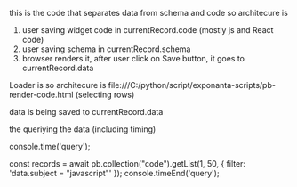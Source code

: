 this is the code that separates data from schema and code
so architecure is 
1) user saving widget code in currentRecord.code (mostly js and React code)
2) user saving schema in currentRecord.schema
3) browser renders it, after user click on Save button, it goes to currentRecord.data


Loader is so architecure is 
file:///C:/python/script/exponanta-scripts/pb-render-code.html (selecting rows)

data is being saved to currentRecord.data

the queriying the data (including timing)

console.time('query');

const records = await pb.collection("code").getList(1, 50, {
  filter: 'data.subject = "javascript"'
});
console.timeEnd('query');
